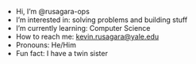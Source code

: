 - Hi, I’m @rusagara-ops
- I’m interested in: solving problems and building stuff
- I’m currently learning: Computer Science
- How to reach me: kevin.rusagara@yale.edu
- Pronouns: He/Him
- Fun fact: I have a twin sister

<!---
rusagara-ops/rusagara-ops is a ✨ special ✨ repository because its `README.md` (this file) appears on your GitHub profile.
You can click the Preview link to take a look at your changes.
--->

